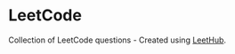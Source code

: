 # LeetCode
Collection of LeetCode questions - Created using [LeetHub](https://github.com/QasimWani/LeetHub).
